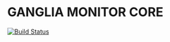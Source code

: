 # GANGLIA MONITOR CORE

[![Build Status](https://secure.travis-ci.org/ganglia/monitor-core.png)](http://travis-ci.org/ganglia/monitor-core)

